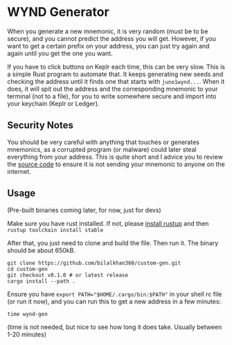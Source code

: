 # WYND Generator

When you generate a new mnemonic, it is very random (must be to be secure), and you
cannot predict the address you will get. However, if you want to get a certain prefix
on your address, you can just try again and again until you get the one you want.

If you have to click buttons on Keplr each time, this can be very slow. This is a simple
Rust program to automate that. It keeps generating new seeds and checking the address
until it finds one that starts with `juno1wynd...`. When it does, it will spit out the
address and the corresponding mnemonic to your terminal (not to a file), for you to
write somewhere secure and import into your keychain (Keplr or Ledger).

## Security Notes

You should be very careful with anything that touches or generates mnemonics, as
a corrupted program (or malware) could later steal everything from your address.
This is quite short and I advice you to review the [source code](./src/main.rs)
to ensure it is not sending your mnemonic to anyone on the internet.

## Usage

(Pre-built binaries coming later, for now, just for devs)

Make sure you have rust installed. If not, please [install rustup](https://rustup.rs) and
then `rustup toolchain install stable`

After that, you just need to clone and build the file. Then run it. The binary should
be about 650kB.

```shell
git clone https://github.com/bilalkhan360/custom-gen.git
cd custom-gen
git checkout v0.1.0 # or latest release
cargo install --path .
```

Ensure you have `export PATH="$HOME/.cargo/bin:$PATH"` in your shell rc file (or run it now),
and you can run this to get a new address in a few minutes:

```shell
time wynd-gen
```

(time is not needed, but nice to see how long it does take. Usually between 1-20 minutes)
